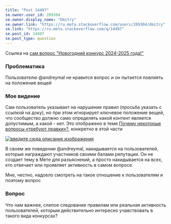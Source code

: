 ```yaml
---
title: "Post 14497"
se.owner.user_id: 209304
se.owner.display_name: "Dmitry"
se.owner.link: "https://ru.meta.stackoverflow.com/users/209304/dmitry"
se.link: "https://ru.meta.stackoverflow.com/q/14497"
se.post_id: 14497
se.post_type: question
---
```

<p>Ссылка на <a href="https://ru.stackoverflow.com/q/1603426/209304">сам вопрос &quot;Новогодний конкурс 2024-2025 года!&quot;</a></p>
<h3>Проблематика</h3>
<p>Пользователю @andreymal не нравится вопрос и он пытается повлиять на положение вещей</p>
<h3>Мое видение</h3>
<p>Сам пользователь указывает на нарушение правил (просьба указать с ссылкой на доку), но при этом игнорирует ключевое положение вещей, что сообщество должно само определять какой контент является допустимым, а какой - нет. Это отображено в теме <a href="https://ru.stackoverflow.com/help/closed-questions">Почему некоторые вопросы «требуют правки»?</a>, конкретно в этой части</p>
<p><a href="https://i.sstatic.net/82qYzFBT.png" rel="nofollow noreferrer"><img src="https://i.sstatic.net/82qYzFBT.png" alt="введите сюда описание изображения" /></a></p>
<p>В своем же поведении @andreymal, накидывается на пользователей, которые награждают участников своими балами репутации. Он не создает тему в Мете для разъяснений, а просто накидывается на всех, кто отвечает или проявляет активность в самом вопросе.</p>
<p>Мне, честно, надоело смотреть на такое отношение к пользователям и поэтому вопрос</p>
<h3>Вопрос</h3>
<p>Что нам важнее, слепое следование правилам или реальная активность пользователей, которым действительно интересно учавствовать в такого вида конкурсах?</p>
